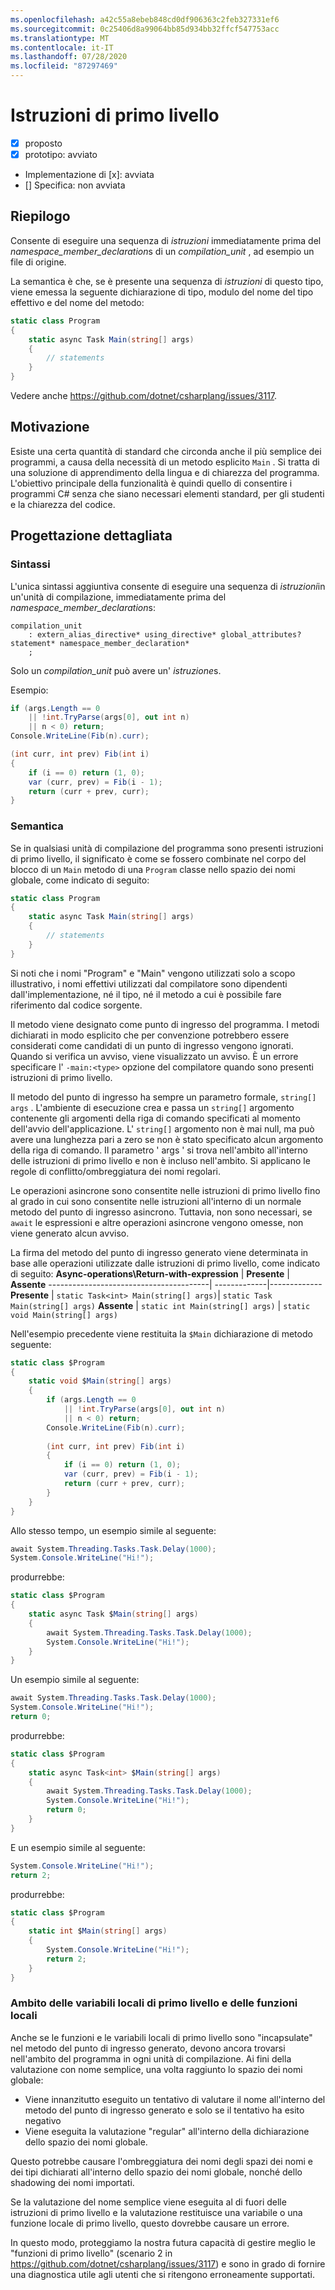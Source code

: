 ```yaml
---
ms.openlocfilehash: a42c55a8ebeb848cd0df906363c2feb327331ef6
ms.sourcegitcommit: 0c25406d8a99064bb85d934bb32ffcf547753acc
ms.translationtype: MT
ms.contentlocale: it-IT
ms.lasthandoff: 07/28/2020
ms.locfileid: "87297469"
---
```

# <a name="top-level-statements"></a>Istruzioni di primo livello

* [x] proposto
* [x] prototipo: avviato
* Implementazione di [x]: avviata
* [] Specifica: non avviata

## <a name="summary"></a>Riepilogo
[summary]: #summary

Consente di eseguire una sequenza di *istruzioni* immediatamente prima del *namespace_member_declaration*s di un *compilation_unit* , ad esempio un file di origine.

La semantica è che, se è presente una sequenza di *istruzioni* di questo tipo, viene emessa la seguente dichiarazione di tipo, modulo del nome del tipo effettivo e del nome del metodo:

``` c#
static class Program
{
    static async Task Main(string[] args)
    {
        // statements
    }
}
```

Vedere anche https://github.com/dotnet/csharplang/issues/3117.

## <a name="motivation"></a>Motivazione
[motivation]: #motivation

Esiste una certa quantità di standard che circonda anche il più semplice dei programmi, a causa della necessità di un metodo esplicito `Main` . Si tratta di una soluzione di apprendimento della lingua e di chiarezza del programma. L'obiettivo principale della funzionalità è quindi quello di consentire i programmi C# senza che siano necessari elementi standard, per gli studenti e la chiarezza del codice.

## <a name="detailed-design"></a>Progettazione dettagliata
[design]: #detailed-design

### <a name="syntax"></a>Sintassi

L'unica sintassi aggiuntiva consente di eseguire una sequenza di *istruzioni*in un'unità di compilazione, immediatamente prima del *namespace_member_declaration*s:

``` antlr
compilation_unit
    : extern_alias_directive* using_directive* global_attributes? statement* namespace_member_declaration*
    ;
```

Solo un *compilation_unit* può avere un' *istruzione*s. 

Esempio:

``` c#
if (args.Length == 0
    || !int.TryParse(args[0], out int n)
    || n < 0) return;
Console.WriteLine(Fib(n).curr);

(int curr, int prev) Fib(int i)
{
    if (i == 0) return (1, 0);
    var (curr, prev) = Fib(i - 1);
    return (curr + prev, curr);
}
```

### <a name="semantics"></a>Semantica

Se in qualsiasi unità di compilazione del programma sono presenti istruzioni di primo livello, il significato è come se fossero combinate nel corpo del blocco di un `Main` metodo di una `Program` classe nello spazio dei nomi globale, come indicato di seguito:

``` c#
static class Program
{
    static async Task Main(string[] args)
    {
        // statements
    }
}
```

Si noti che i nomi "Program" e "Main" vengono utilizzati solo a scopo illustrativo, i nomi effettivi utilizzati dal compilatore sono dipendenti dall'implementazione, né il tipo, né il metodo a cui è possibile fare riferimento dal codice sorgente.

Il metodo viene designato come punto di ingresso del programma. I metodi dichiarati in modo esplicito che per convenzione potrebbero essere considerati come candidati di un punto di ingresso vengono ignorati. Quando si verifica un avviso, viene visualizzato un avviso. È un errore specificare l' `-main:<type>` opzione del compilatore quando sono presenti istruzioni di primo livello.

Il metodo del punto di ingresso ha sempre un parametro formale, ```string[] args``` . L'ambiente di esecuzione crea e passa un ```string[]``` argomento contenente gli argomenti della riga di comando specificati al momento dell'avvio dell'applicazione. L' ```string[]``` argomento non è mai null, ma può avere una lunghezza pari a zero se non è stato specificato alcun argomento della riga di comando. Il parametro ' args ' si trova nell'ambito all'interno delle istruzioni di primo livello e non è incluso nell'ambito. Si applicano le regole di conflitto/ombreggiatura dei nomi regolari.

Le operazioni asincrone sono consentite nelle istruzioni di primo livello fino al grado in cui sono consentite nelle istruzioni all'interno di un normale metodo del punto di ingresso asincrono. Tuttavia, non sono necessari, se `await` le espressioni e altre operazioni asincrone vengono omesse, non viene generato alcun avviso.

La firma del metodo del punto di ingresso generato viene determinata in base alle operazioni utilizzate dalle istruzioni di primo livello, come indicato di seguito:
**Async-operations\Return-with-expression** | **Presente** | **Assente**
----------------------------------------| -------------|-------------
**Presente** | ```static Task<int> Main(string[] args)```| ```static Task Main(string[] args)```
**Assente**  | ```static int Main(string[] args)``` | ```static void Main(string[] args)```

Nell'esempio precedente viene restituita la `$Main` dichiarazione di metodo seguente:

``` c#
static class $Program
{
    static void $Main(string[] args)
    {
        if (args.Length == 0
            || !int.TryParse(args[0], out int n)
            || n < 0) return;
        Console.WriteLine(Fib(n).curr);
        
        (int curr, int prev) Fib(int i)
        {
            if (i == 0) return (1, 0);
            var (curr, prev) = Fib(i - 1);
            return (curr + prev, curr);
        }
    }
}
```

Allo stesso tempo, un esempio simile al seguente:
``` c#
await System.Threading.Tasks.Task.Delay(1000);
System.Console.WriteLine("Hi!");
```

produrrebbe:
``` c#
static class $Program
{
    static async Task $Main(string[] args)
    {
        await System.Threading.Tasks.Task.Delay(1000);
        System.Console.WriteLine("Hi!");
    }
}
```

Un esempio simile al seguente:
``` c#
await System.Threading.Tasks.Task.Delay(1000);
System.Console.WriteLine("Hi!");
return 0;
```

produrrebbe:
``` c#
static class $Program
{
    static async Task<int> $Main(string[] args)
    {
        await System.Threading.Tasks.Task.Delay(1000);
        System.Console.WriteLine("Hi!");
        return 0;
    }
}
```

E un esempio simile al seguente:
``` c#
System.Console.WriteLine("Hi!");
return 2;
```

produrrebbe:
``` c#
static class $Program
{
    static int $Main(string[] args)
    {
        System.Console.WriteLine("Hi!");
        return 2;
    }
}
```

### <a name="scope-of-top-level-local-variables-and-local-functions"></a>Ambito delle variabili locali di primo livello e delle funzioni locali

Anche se le funzioni e le variabili locali di primo livello sono "incapsulate" nel metodo del punto di ingresso generato, devono ancora trovarsi nell'ambito del programma in ogni unità di compilazione.
Ai fini della valutazione con nome semplice, una volta raggiunto lo spazio dei nomi globale:
- Viene innanzitutto eseguito un tentativo di valutare il nome all'interno del metodo del punto di ingresso generato e solo se il tentativo ha esito negativo 
- Viene eseguita la valutazione "regular" all'interno della dichiarazione dello spazio dei nomi globale. 

Questo potrebbe causare l'ombreggiatura dei nomi degli spazi dei nomi e dei tipi dichiarati all'interno dello spazio dei nomi globale, nonché dello shadowing dei nomi importati.

Se la valutazione del nome semplice viene eseguita al di fuori delle istruzioni di primo livello e la valutazione restituisce una variabile o una funzione locale di primo livello, questo dovrebbe causare un errore.

In questo modo, proteggiamo la nostra futura capacità di gestire meglio le "funzioni di primo livello" (scenario 2 in https://github.com/dotnet/csharplang/issues/3117) e sono in grado di fornire una diagnostica utile agli utenti che si ritengono erroneamente supportati.

